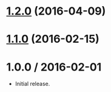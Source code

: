 <a name="1.2.0"></a>
# [1.2.0](https://github.com/albertosantini/argo-trading-plugin-dualstoch/compare/v1.1.0...v1.2.0) (2016-04-09)




<a name="1.1.0"></a>
# [1.1.0](https://github.com/albertosantini/argo-trading-plugin-dualstoch/compare/v1.0.0...v1.1.0) (2016-02-15)




1.0.0 / 2016-02-01
==================

* Initial release.
